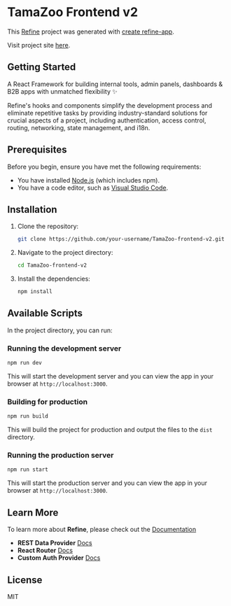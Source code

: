 # TamaZoo Frontend v2

This [Refine](https://github.com/refinedev/refine) project was generated with [create refine-app](https://github.com/refinedev/refine/tree/master/packages/create-refine-app).

Visit project site [here](https://tamazoo.vercel.app).

## Getting Started

A React Framework for building internal tools, admin panels, dashboards & B2B apps with unmatched flexibility ✨

Refine's hooks and components simplify the development process and eliminate repetitive tasks by providing industry-standard solutions for crucial aspects of a project, including authentication, access control, routing, networking, state management, and i18n.

## Prerequisites

Before you begin, ensure you have met the following requirements:

- You have installed [Node.js](https://nodejs.org/) (which includes npm).
- You have a code editor, such as [Visual Studio Code](https://code.visualstudio.com/).

## Installation

1. Clone the repository:
   ```bash
   git clone https://github.com/your-username/TamaZoo-frontend-v2.git
   ```
2. Navigate to the project directory:
   ```bash
   cd TamaZoo-frontend-v2
   ```
3. Install the dependencies:
   ```bash
   npm install
   ```

## Available Scripts

In the project directory, you can run:

### Running the development server

```bash
npm run dev
```

This will start the development server and you can view the app in your browser at `http://localhost:3000`.

### Building for production

```bash
npm run build
```

This will build the project for production and output the files to the `dist` directory.

### Running the production server

```bash
npm run start
```

This will start the production server and you can view the app in your browser at `http://localhost:3000`.

## Learn More

To learn more about **Refine**, please check out the [Documentation](https://refine.dev/docs)

- **REST Data Provider** [Docs](https://refine.dev/docs/core/providers/data-provider/#overview)
- **React Router** [Docs](https://refine.dev/docs/core/providers/router-provider/)
- **Custom Auth Provider** [Docs](https://refine.dev/docs/core/providers/auth-provider/)

## License

MIT
